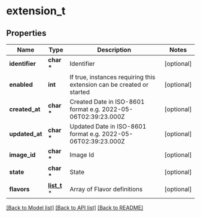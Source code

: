 # extension_t

## Properties
Name | Type | Description | Notes
------------ | ------------- | ------------- | -------------
**identifier** | **char \*** | Identifier | [optional] 
**enabled** | **int** | If true, instances requiring this extension can be created or started | [optional] 
**created_at** | **char \*** | Created Date in ISO-8601 format e.g. 2022-05-06T02:39:23.000Z | [optional] 
**updated_at** | **char \*** | Updated Date in ISO-8601 format e.g. 2022-05-06T02:39:23.000Z | [optional] 
**image_id** | **char \*** | Image Id | [optional] 
**state** | **char \*** | State | [optional] 
**flavors** | [**list_t**](object.md) \* | Array of Flavor definitions | [optional] 

[[Back to Model list]](../README.md#documentation-for-models) [[Back to API list]](../README.md#documentation-for-api-endpoints) [[Back to README]](../README.md)


